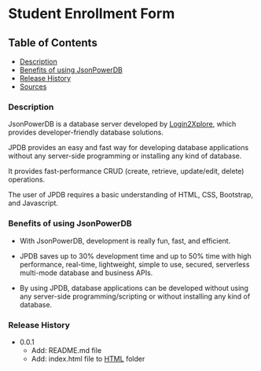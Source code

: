 # Student Enrollment Form

## Table of Contents
- [Description](https://github.com/surajy1/Student-Enrollment-Form#description)
- [Benefits of using JsonPowerDB](https://github.com/surajy1/Student-Enrollment-Form#benefits-of-using-jsonpowerdb)
- [Release History](https://github.com/surajy1/Student-Enrollment-Form#release-history)
- [Sources](https://github.com/surajy1/Student-Enrollment-Form#sources)

### Description
  JsonPowerDB is a database server developed by [Login2Xplore](https://login2explore.com/), which provides developer-friendly database solutions.

  JPDB provides an easy and fast way for developing database applications without any server-side programming or installing any kind of database.

  It provides fast-performance CRUD (create, retrieve, update/edit, delete) operations.

  The user of JPDB requires a basic understanding of  HTML, CSS, Bootstrap, and Javascript.

### Benefits of using JsonPowerDB
+ With JsonPowerDB, development is really fun, fast, and efficient.

+ JPDB saves up to 30% development time and up to 50% time with high performance, real-time, lightweight, simple to use, secured, serverless multi-mode database and business APIs.

+ By using JPDB, database applications can be developed without using any server-side programming/scripting or without installing any kind of database.

### Release History
+ 0.0.1
  - Add: README.md file
  - Add: index.html file to [HTML](https://github.com/surajy1/JsonPowerDB-Project/tree/main/HTML) folder
